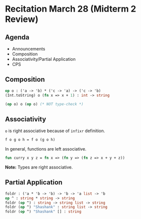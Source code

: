 # Recitation March 28 (Midterm 2 Review)

## Agenda

- Announcements
- Composition
- Associativity/Partial Application
- CPS

## Composition

```sml
op o : ('a -> 'b) * ('c -> 'a) -> ('c -> 'b)
(Int.toString) o (fn x => x + 1) : int -> string

(op o) o (op o) (* NOT type-check *)
```

## Associativity

`o` is right associative because of `infixr` definition.

```sml
f o g o h = f o (g o h)
```

In general, functions are left associative.

```sml
fun curry x y z = fn x => (fn y => (fn z => x + y + z))
```

__Note:__ Types are right associative.

## Partial Application

```sml
foldr : ('a * 'b -> 'b) -> 'b -> 'a list -> 'b
op ^ : string * string -> string
foldr (op ^) : string -> string list -> string
foldr (op ^) "Shashank" : string list -> string
foldr (op ^) "Shashank" [] : string
```

